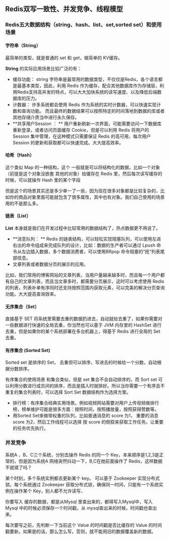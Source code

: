 ## Redis双写一致性、并发竞争、线程模型 ##

### Redis五大数据结构（string、hash、list、set,sorted set）和使用场景 ###

#### 字符串（String） ####

最简单的类型，就是普通的 set  和 get，做简单的 KV缓存。

**String** 的实际应用场景比较广泛的有：

- 缓存功能： string 字符串是最常用的数据类型，不仅仅是Redis，各个语言都是最基本类型，因此，利用 Redis 作为缓存，配合其他数据库作为存储层，利用Redis支持高并发的特点，可以大大加快系统的读写速度、以及降低后端数据库的压力。
- 计数器： 许多系统都会使用 Redis 作为系统的实时计数器，可以快速实现计数和查询功能。 而且最终的数据结果可以按照特定的时间落地到数据的库或者其他存储介质当中进行永久保存。
- **共享用户Session ： ** 用户重新刷新一次界面，可能需要访问一下数据库重新登录，或者访问页面缓存 Cookie，但是可以利用 Redis 将用户的 Session 集中管理，在这种模式只需要保证 Redis 的高可用，每次用户 Session 的更新和获取都可以快速完成。大大提高效率。

#### 哈希（Hash） ####

这个类似 Map 的一种结构，这个 一般就是可以将结构化的数据，比如一个对象（前提是这个对象没嵌套 其他的对象）给缓存在  Redis 里，然后每次读写缓存的时候，可以就操作 Hash 里的某个字段

但是这个的场景其实还是多少单一了一些，因为现在很多对象都是比较复杂的，比如你的商品对象里面可能就包含了很多属性，其中也有对象。我们自己使用的场景用的不是那么多。

#### 链表（List） ####

**List** 本身就是我们在开发过程中比较常用的数据结构了，热点数据更不用说了。


- **消息队列： ** Redis 的链表结构，可以轻松实现阻塞队列，可以使用左进右出的命令组成来完成队列的设计，比如：数据的生产者可以通过 Lpush 命令从左边插入数据，多个数据消费者，可以使用BRpop 命令阻塞的“抢”列表尾部信息。
- 文章列表或者数据分页的展示的应用。

比如，我们常用的博客网站的文章列表，当用户量越来越多时，而且每一个用户都有自己的文章列表，而且当文章多时，都需要分页展示，这时可以考虑使用 Redis的列表，列表补单有序同时还支持按照范围内获取元素，可以完美的解决分页查询功能。大大提高查询效率。

#### 无序集合（Set） ####

直接基于 SET 将系统里需要去重的数据扔进去，自动就给去重了，如果你需要对一些数据进行快速的全局去重，你当然也可以基于 JVM 内存里的 HashSet 进行去重，但是如果你的某个系统部署在多台机器上，得基于 Redis 进行全局的 Set 去重。

#### 有序集合 (Sorted Set) ####

Sorted set 是排序的 Set， 去重但可以排序，写进去的时候给一个分数，自动根据分数排序。

有序集合的使用场景 和集合类似，但是 set 集合不会自动排序的，而 Sort set 可以利用分数进行成员间的排序，而且是插入时就排好。所以当你需要一个有序且不重复的集合列表时，可以选择 Sort Set 数据结构作为选择方案。

- 排行榜：有序集合经典实用场景。例如视频网站需要对用户上传视频做排行榜，榜单维护可能是很多方面：按照时间，按照播放量，按照获得赞数等。
- 用Sorted Set来做带权重的队列，比如普通消息的 score 为1， 重要的消息 score 为2，然后工作线程可以选择 按 score 的倒叙来获取工作任务。让重要的任务优先执行。


### 并发竞争 ###

系统A 、B、C三个系统，分别去操作 Redis 的同一个 Key，本来顺序是1,2,3是正常的，但是因为系统A 网络突然抖动一下，B,C在她前面操作了 Redis，这样数据不就错了吗？


某个时刻，多个系统实例都去更新某个 key。 可以基于 Zookeeper 实现分布式锁。每个系统通过 Zookeeper 获取分布式锁，确保同一时间，只能有一个系统实例在操作某个 Key，别人都不允许读写、

你要写入 缓存的数据，都是从Mysql 里查出来的，都得写入Mysql中，写入Mysql 中的时候必须保存一个时间戳，从 mysql查出来的时候，时间戳也查出来。

每次要写之前，先判断一下当前这个 Value 的时间戳是否比缓存的 Value 的时间戳要新，如果是的话，那么怎么写，否则，就不能用旧的数据覆盖新的数据。




